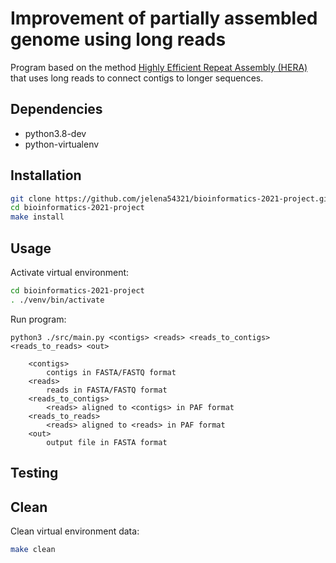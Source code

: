 # Improvement of partially assembled genome using long reads
Program based on the method [Highly Efficient Repeat Assembly (HERA)](https://www.biorxiv.org/content/10.1101/345983v1) that uses long reads to connect contigs to longer sequences.

## Dependencies
- python3.8-dev
- python-virtualenv

## Installation
```bash
git clone https://github.com/jelena54321/bioinformatics-2021-project.git
cd bioinformatics-2021-project
make install
```

## Usage
Activate virtual environment:
```bash
cd bioinformatics-2021-project
. ./venv/bin/activate
```

Run program:
```
python3 ./src/main.py <contigs> <reads> <reads_to_contigs> <reads_to_reads> <out>

    <contigs>
        contigs in FASTA/FASTQ format
    <reads>
        reads in FASTA/FASTQ format
    <reads_to_contigs>
        <reads> aligned to <contigs> in PAF format
    <reads_to_reads>
        <reads> aligned to <reads> in PAF format
    <out>
        output file in FASTA format
```

## Testing

## Clean
Clean virtual environment data:
```bash
make clean
```
